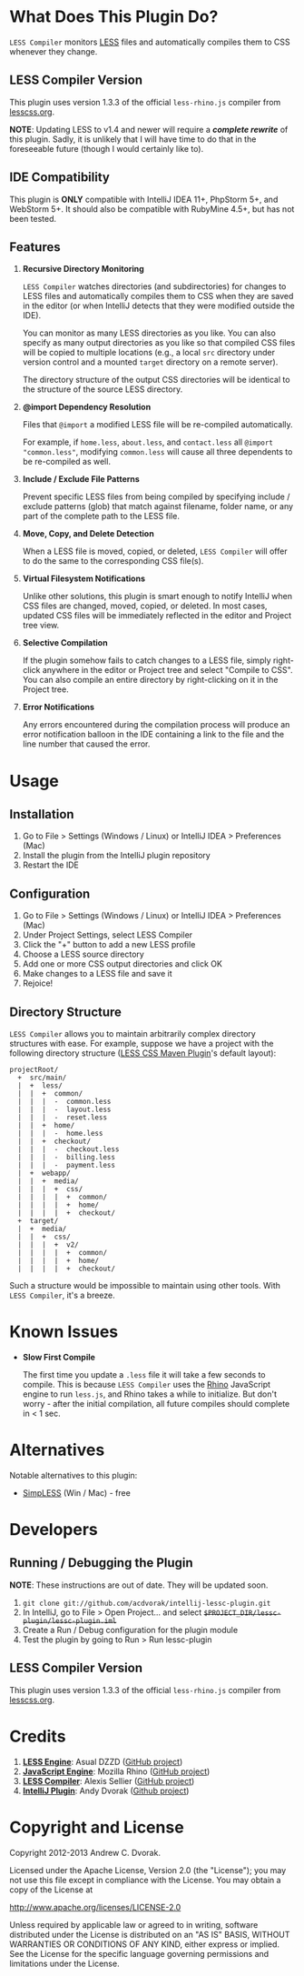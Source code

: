 # What Does This Plugin Do?

```LESS Compiler``` monitors [LESS](http://lesscss.org/) files and automatically compiles them to CSS whenever they change.

## LESS Compiler Version

This plugin uses version 1.3.3 of the official ```less-rhino.js``` compiler from [lesscss.org][lesscss].

**NOTE**: Updating LESS to v1.4 and newer will require a _**complete rewrite**_ of this plugin.
Sadly, it is unlikely that I will have time to do that in the foreseeable future (though I would certainly like to).

## IDE Compatibility

This plugin is **ONLY** compatible with IntelliJ IDEA 11+, PhpStorm 5+, and WebStorm 5+.
It should also be compatible with RubyMine 4.5+, but has not been tested.

## Features

1.  **Recursive Directory Monitoring**

    ```LESS Compiler``` watches directories (and subdirectories) for changes to LESS files and automatically compiles them
    to CSS when they are saved in the editor (or when IntelliJ detects that they were modified outside the IDE).

    You can monitor as many LESS directories as you like.  You can also specify as many output directories as you like
    so that compiled CSS files will be copied to multiple locations (e.g., a local ```src``` directory under version control
    and a mounted ```target``` directory on a remote server).

    The directory structure of the output CSS directories will be identical to the structure of the source LESS directory.

2.  **@import Dependency Resolution**

    Files that ```@import``` a modified LESS file will be re-compiled automatically.

    For example, if ```home.less```, ```about.less```, and ```contact.less``` all ```@import "common.less"```,
    modifying ```common.less``` will cause all three dependents to be re-compiled as well.

3.  **Include / Exclude File Patterns**

    Prevent specific LESS files from being compiled by specifying include / exclude patterns (glob) that match
    against filename, folder name, or any part of the complete path to the LESS file.

4.  **Move, Copy, and Delete Detection**

    When a LESS file is moved, copied, or deleted, ```LESS Compiler``` will offer to do the same to the corresponding CSS file(s).

5.  **Virtual Filesystem Notifications**

    Unlike other solutions, this plugin is smart enough to notify IntelliJ when CSS files are changed, moved, copied, or deleted.
    In most cases, updated CSS files will be immediately reflected in the editor and Project tree view.

6.  **Selective Compilation**

    If the plugin somehow fails to catch changes to a LESS file, simply right-click anywhere in the editor or Project tree
    and select "Compile to CSS".  You can also compile an entire directory by right-clicking on it in the Project tree.

7.  **Error Notifications**

    Any errors encountered during the compilation process will produce an error notification balloon in the IDE
    containing a link to the file and the line number that caused the error.

# Usage

## Installation

1.  Go to File > Settings (Windows / Linux) or IntelliJ IDEA > Preferences (Mac)
2.  Install the plugin from the IntelliJ plugin repository
3.  Restart the IDE

## Configuration

1.  Go to File > Settings (Windows / Linux) or IntelliJ IDEA > Preferences (Mac)
2.  Under Project Settings, select LESS Compiler
3.  Click the "+" button to add a new LESS profile
4.  Choose a LESS source directory
5.  Add one or more CSS output directories and click OK
6.  Make changes to a LESS file and save it
7.  Rejoice!

## Directory Structure

```LESS Compiler``` allows you to maintain arbitrarily complex directory structures with ease.
For example, suppose we have a project with the following directory structure ([LESS CSS Maven Plugin][lesscss-maven-source]'s default layout):

    projectRoot/
      +  src/main/
      |  +  less/
      |  |  +  common/
      |  |  |  -  common.less
      |  |  |  -  layout.less
      |  |  |  -  reset.less
      |  |  +  home/
      |  |  |  -  home.less
      |  |  +  checkout/
      |  |  |  -  checkout.less
      |  |  |  -  billing.less
      |  |  |  -  payment.less
      |  +  webapp/
      |  |  +  media/
      |  |  |  +  css/
      |  |  |  |  +  common/
      |  |  |  |  +  home/
      |  |  |  |  +  checkout/
      +  target/
      |  +  media/
      |  |  +  css/
      |  |  |  +  v2/
      |  |  |  |  +  common/
      |  |  |  |  +  home/
      |  |  |  |  +  checkout/

Such a structure would be impossible to maintain using other tools.  With ```LESS Compiler```, it's a breeze.

# Known Issues

*   **Slow First Compile**

    The first time you update a ```.less``` file it will take a few seconds to compile.
    This is because ```LESS Compiler``` uses the [Rhino][rhino] JavaScript engine to run ```less.js```, and Rhino
    takes a while to initialize.  But don't worry - after the initial compilation, all future compiles should complete in < 1 sec.

# Alternatives

Notable alternatives to this plugin:

*  [SimpLESS][simpless] (Win / Mac) - free

# Developers

## Running / Debugging the Plugin

**NOTE**: These instructions are out of date.  They will be updated soon.

1.  ```git clone git://github.com/acdvorak/intellij-lessc-plugin.git```
2.  In IntelliJ, go to File > Open Project... and select ~~```$PROJECT_DIR/lessc-plugin/lessc-plugin.iml```~~
3.  Create a Run / Debug configuration for the plugin module
4.  Test the plugin by going to Run > Run lessc-plugin

## LESS Compiler Version

This plugin uses version 1.3.3 of the official ```less-rhino.js``` compiler from [lesscss.org][lesscss].

# Credits

1.  **[LESS Engine][lesscss-engine]**: Asual DZZD ([GitHub project][lesscss-engine-source])
2.  **[JavaScript Engine][rhino]**: Mozilla Rhino ([GitHub project][rhino-source])
3.  **[LESS Compiler][lesscss]**: Alexis Sellier ([GitHub project][lesscss-source])
4.  **[IntelliJ Plugin][plugin]**: Andy Dvorak ([Github project][plugin-source])

# Copyright and License

Copyright 2012-2013 Andrew C. Dvorak.

Licensed under the Apache License, Version 2.0 (the "License");
you may not use this file except in compliance with the License.
You may obtain a copy of the License at

http://www.apache.org/licenses/LICENSE-2.0

Unless required by applicable law or agreed to in writing, software
distributed under the License is distributed on an "AS IS" BASIS,
WITHOUT WARRANTIES OR CONDITIONS OF ANY KIND, either express or implied.
See the License for the specific language governing permissions and
limitations under the License.

[lesscss]: http://lesscss.org/
[lesscss-source]: https://github.com/cloudhead/less.js
[cloudhead]: http://cloudhead.io/

[lesscss-engine]: http://www.asual.com/lesscss
[lesscss-engine-source]: https://github.com/asual/lesscss-engine

[rhino]: https://developer.mozilla.org/en-US/docs/Rhino
[rhino-source]: https://github.com/mozilla/rhino

[simpless]: http://wearekiss.com/simpless
[lesscss-maven-source]: https://github.com/marceloverdijk/lesscss-maven-plugin

[plugin]: http://plugins.intellij.net/plugin?pr=&pluginId=7059
[plugin-source]: https://github.com/acdvorak/intellij-lessc-plugin
